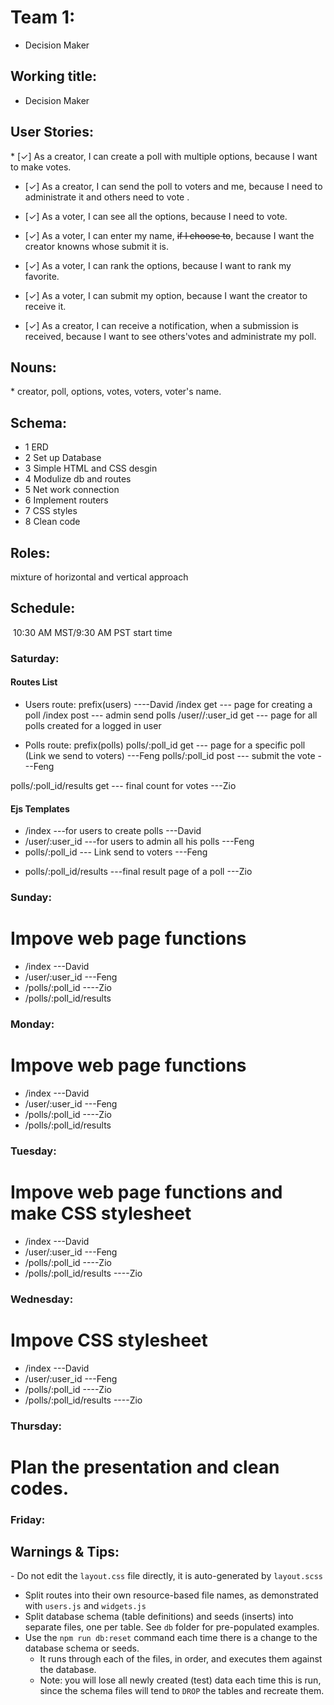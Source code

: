 # Team 1: 

* Decision Maker
​
## Working title: 

* Decision Maker
​
## User Stories:

​* [✓] As a creator, I can create a poll with multiple options, because I want to make votes.

* [✓] As a creator, I can send the poll to voters and me, because I need to administrate it and others need to vote .

* [✓] As a voter, I can see all the options, because I need to vote.

* [✓] As a voter, I can enter my name, <del>if I choose to</del>, because I want the creator knowns whose submit it is.

* [✓] As a voter, I can rank the options, because I want to rank my favorite.

* [✓] As a voter, I  can submit my option, because I want the creator to receive it. 

* [✓] As a creator, I can receive a notification, when a submission is received, because I want to see others'votes and administrate my poll.
​
## Nouns:

​* creator, poll, options, votes, voters, voter's name.
​
## Schema:

* 1 ERD
* 2 Set up Database
* 3 Simple HTML and CSS desgin
* 4 Modulize db and routes 
* 5 Net work connection
* 6 Implement routers
* 7 CSS styles
* 8 Clean code
​
## Roles:

mixture of horizontal and vertical approach
​
## Schedule:
​
10:30 AM MST/9:30 AM PST start time

### Saturday:

#### Routes List
* Users route: prefix(users)  ----David
/index              get  --- page for creating a poll
/index              post --- admin send polls
/user//:user_id           get  --- page for all polls created for a logged in user

* Polls route: prefix(polls)
polls/:poll_id               get  --- page for a specific poll (Link we send to voters)   ---Feng
polls/:poll_id               post --- submit the vote  ---Feng
<!-- polls/:poll_id/guest_name    get ---for user to see one submission ---Zio -->
polls/:poll_id/results        get --- final count for votes ---Zio

#### Ejs Templates
* /index                      ---for users to create polls  ---David
* /user/:user_id              ---for users to admin all his polls ---Feng
* polls/:poll_id              --- Link send to voters ---Feng
<!-- * polls/:poll_id/submission_id   ---for user to see one submission  -->
* polls/:poll_id/results       ---final result page of a poll  ---Zio

### Sunday:

# Impove web page functions
* /index                     ---David
* /user/:user_id             ---Feng
* /polls/:poll_id            ----Zio
* /polls/:poll_id/results

### Monday:

# Impove web page functions
* /index                     ---David
* /user/:user_id             ---Feng
* /polls/:poll_id            ----Zio
* /polls/:poll_id/results

### Tuesday:

# Impove web page functions and make CSS stylesheet
* /index                     ---David
* /user/:user_id             ---Feng
* /polls/:poll_id            ----Zio
* /polls/:poll_id/results    ----Zio

### Wednesday:

# Impove CSS stylesheet
* /index                     ---David
* /user/:user_id             ---Feng
* /polls/:poll_id            ----Zio
* /polls/:poll_id/results    ----Zio

### Thursday:

# Plan the presentation and clean codes.

### Friday:


## Warnings & Tips:
​- Do not edit the `layout.css` file directly, it is auto-generated by `layout.scss`
- Split routes into their own resource-based file names, as demonstrated with `users.js` and `widgets.js`
- Split database schema (table definitions) and seeds (inserts) into separate files, one per table. See `db` folder for pre-populated examples. 
- Use the `npm run db:reset` command each time there is a change to the database schema or seeds. 
  - It runs through each of the files, in order, and executes them against the database. 
  - Note: you will lose all newly created (test) data each time this is run, since the schema files will tend to `DROP` the tables and recreate them.
